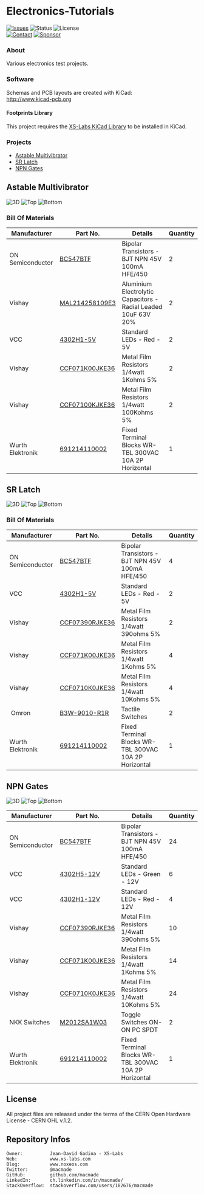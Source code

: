 Electronics-Tutorials
=====================

[![Issues](http://img.shields.io/github/issues/macmade/Electronics-Tutorials.svg?logo=github)](https://github.com/macmade/Electronics-Tutorials/issues)
![Status](https://img.shields.io/badge/status-active-brightgreen.svg?logo=git)
![License](https://img.shields.io/badge/license-ohl-brightgreen.svg?logo=open-source-initiative)  
[![Contact](https://img.shields.io/badge/follow-@macmade-blue.svg?logo=twitter&style=social)](https://twitter.com/macmade)
[![Sponsor](https://img.shields.io/badge/sponsor-macmade-pink.svg?logo=github-sponsors&style=social)](https://github.com/sponsors/macmade)

### About

Various electronics test projects.

### Software

Schemas and PCB layouts are created with KiCad:  
http://www.kicad-pcb.org

#### Footprints Library

This project requires the [XS-Labs KiCad Library](https://github.com/macmade/XS-KiCad-Library) to be installed in KiCad.

### Projects

  - [Astable Multivibrator](#1)
  - [SR Latch](#2)
  - [NPN Gates](#3)

<a name="1"></a>
Astable Multivibrator
---------------------

![3D](https://raw.githubusercontent.com/macmade/Electronics-Tutorials/master/Assets/Astable-Multivibrator-3D.png)
![Top](https://raw.githubusercontent.com/macmade/Electronics-Tutorials/master/Assets/Astable-Multivibrator-Top.png)
![Bottom](https://raw.githubusercontent.com/macmade/Electronics-Tutorials/master/Assets/Astable-Multivibrator-Bottom.png)

### Bill Of Materials

| Manufacturer            | Part No.             | Details                                                                  | Quantity |
|-------------------------|----------------------|--------------------------------------------------------------------------|----------|
| ON Semiconductor        | [BC547BTF]           | Bipolar Transistors - BJT NPN 45V 100mA HFE/450                          | 2        |
| Vishay                  | [MAL214258109E3]     | Aluminium Electrolytic Capacitors - Radial Leaded 10uF 63V 20%           | 2        |
| VCC                     | [4302H1-5V]          | Standard LEDs - Red - 5V                                                 | 2        |
| Vishay                  | [CCF071K00JKE36]     | Metal Film Resistors 1/4watt 1Kohms 5%                                   | 2        |
| Vishay                  | [CCF07100KJKE36]     | Metal Film Resistors 1/4watt 100Kohms 5%                                 | 2        |
| Wurth Elektronik        | [691214110002]       | Fixed Terminal Blocks WR-TBL 300VAC 10A 2P Horizontal                    | 1        |

[BC547BTF]: https://www.mouser.ch/ProductDetail/onsemi-Fairchild/BC547BTF?qs=GcrAnsq4Ss7FY6sMmzmP8w%3D%3D
[MAL214258109E3]: https://www.mouser.ch/ProductDetail/Vishay-BC-Components/MAL203858109E3?qs=G99oyVYclWWJ4E%2Fuyfur8w%3D%3D
[4302H1-5V]: https://www.mouser.ch/ProductDetail/VCC/4302H1-5V?qs=N8%252Bk0S5zvCYVMSKI8UXqiw%3D%3D
[CCF071K00JKE36]: https://www.mouser.ch/ProductDetail/Vishay-Dale/CCF071K00JKE36?qs=NQWA6AwZmkMdaaeOGvuguw%3D%3D
[CCF07100KJKE36]: https://www.mouser.ch/ProductDetail/Vishay-Dale/CCF07100KJKE36?qs=2C0eY6jyEMg5anHdnDFVuA%3D%3D
[691214110002]: https://www.mouser.ch/ProductDetail/Wurth-Elektronik/691214110002?qs=7gQLVZk5cPmb9EqUyfv%252B2g%3D%3D

<a name="2"></a>
SR Latch
--------

![3D](https://raw.githubusercontent.com/macmade/Electronics-Tutorials/master/Assets/SR-Latch-3D.png)
![Top](https://raw.githubusercontent.com/macmade/Electronics-Tutorials/master/Assets/SR-Latch-Top.png)
![Bottom](https://raw.githubusercontent.com/macmade/Electronics-Tutorials/master/Assets/SR-Latch-Bottom.png)

### Bill Of Materials

| Manufacturer            | Part No.             | Details                                                                  | Quantity |
|-------------------------|----------------------|--------------------------------------------------------------------------|----------|
| ON Semiconductor        | [BC547BTF]           | Bipolar Transistors - BJT NPN 45V 100mA HFE/450                          | 4        |
| VCC                     | [4302H1-5V]          | Standard LEDs - Red - 5V                                                 | 2        |
| Vishay                  | [CCF07390RJKE36]     | Metal Film Resistors 1/4watt 390ohms 5%                                  | 2        |
| Vishay                  | [CCF071K00JKE36]     | Metal Film Resistors 1/4watt 1Kohms 5%                                   | 4        |
| Vishay                  | [CCF0710K0JKE36]     | Metal Film Resistors 1/4watt 10Kohms 5%                                  | 4        |
| Omron                   | [B3W-9010-R1R]       | Tactile Switches                                                         | 2        |
| Wurth Elektronik        | [691214110002]       | Fixed Terminal Blocks WR-TBL 300VAC 10A 2P Horizontal                    | 1        |

[BC547BTF]: https://www.mouser.ch/ProductDetail/onsemi-Fairchild/BC547BTF?qs=GcrAnsq4Ss7FY6sMmzmP8w%3D%3D
[4302H1-5V]: https://www.mouser.ch/ProductDetail/VCC/4302H1-5V?qs=N8%252Bk0S5zvCYVMSKI8UXqiw%3D%3D
[CCF07390RJKE36]: https://www.mouser.ch/ProductDetail/Vishay-Dale/CCF07390RJKE36?qs=GXUZvAFNa0ohtCtagujS8g%3D%3D
[CCF071K00JKE36]: https://www.mouser.ch/ProductDetail/Vishay-Dale/CCF071K00JKE36?qs=NQWA6AwZmkMdaaeOGvuguw%3D%3D
[CCF0710K0JKE36]: https://www.mouser.ch/ProductDetail/Vishay-Dale/CCF0710K0JKE36?qs=NQWA6AwZmkNSbeldIV%252BliA%3D%3D
[B3W-9010-R1R]: https://www.mouser.ch/ProductDetail/Omron-Electronics/B3W-9010-R1R?qs=sR392Zi6y%2F%2Fb9yxo8dNKag%3D%3D
[691214110002]: https://www.mouser.ch/ProductDetail/Wurth-Elektronik/691214110002?qs=7gQLVZk5cPmb9EqUyfv%252B2g%3D%3D

<a name="3"></a>
NPN Gates
---------

![3D](https://raw.githubusercontent.com/macmade/Electronics-Tutorials/master/Assets/NPN-Gates-3D.png)
![Top](https://raw.githubusercontent.com/macmade/Electronics-Tutorials/master/Assets/NPN-Gates-Top.png)
![Bottom](https://raw.githubusercontent.com/macmade/Electronics-Tutorials/master/Assets/NPN-Gates-Bottom.png)

| Manufacturer            | Part No.             | Details                                                                  | Quantity |
|-------------------------|----------------------|--------------------------------------------------------------------------|----------|
| ON Semiconductor        | [BC547BTF]           | Bipolar Transistors - BJT NPN 45V 100mA HFE/450                          | 24       |
| VCC                     | [4302H5-12V]         | Standard LEDs - Green - 12V                                              | 6        |
| VCC                     | [4302H1-12V]         | Standard LEDs - Red - 12V                                                | 4        |
| Vishay                  | [CCF07390RJKE36]     | Metal Film Resistors 1/4watt 390ohms 5%                                  | 10       |
| Vishay                  | [CCF071K00JKE36]     | Metal Film Resistors 1/4watt 1Kohms 5%                                   | 14       |
| Vishay                  | [CCF0710K0JKE36]     | Metal Film Resistors 1/4watt 10Kohms 5%                                  | 24       |
| NKK Switches            | [M2012SA1W03]        | Toggle Switches ON-ON PC SPDT                                            | 2        |
| Wurth Elektronik        | [691214110002]       | Fixed Terminal Blocks WR-TBL 300VAC 10A 2P Horizontal                    | 1        |

[BC547BTF]: https://www.mouser.ch/ProductDetail/onsemi-Fairchild/BC547BTF?qs=GcrAnsq4Ss7FY6sMmzmP8w%3D%3D
[4302H5-12V]: https://www.mouser.ch/ProductDetail/VCC/4302H5-12V?qs=I7nE1oQSFs9Q1s%2F%252BOaNzdw%3D%3D
[4302H1-12V]: https://www.mouser.ch/ProductDetail/VCC/4302H1-12V?qs=I7nE1oQSFs%252BsAaSQbADByg%3D%3D
[CCF07390RJKE36]: https://www.mouser.ch/ProductDetail/Vishay-Dale/CCF07390RJKE36?qs=GXUZvAFNa0ohtCtagujS8g%3D%3D
[CCF071K00JKE36]: https://www.mouser.ch/ProductDetail/Vishay-Dale/CCF071K00JKE36?qs=NQWA6AwZmkMdaaeOGvuguw%3D%3D
[CCF0710K0JKE36]: https://www.mouser.ch/ProductDetail/Vishay-Dale/CCF0710K0JKE36?qs=NQWA6AwZmkNSbeldIV%252BliA%3D%3D
[M2012SA1W03]: https://www.mouser.ch/ProductDetail/NKK-Switches/M2012SA1W03?qs=7qTko1p7JkMWph6qTPDvKQ%3D%3D
[691214110002]: https://www.mouser.ch/ProductDetail/Wurth-Elektronik/691214110002?qs=7gQLVZk5cPmb9EqUyfv%252B2g%3D%3D

License
-------

All project files are released under the terms of the CERN Open Hardware License - CERN OHL v.1.2.

Repository Infos
----------------

    Owner:          Jean-David Gadina - XS-Labs
    Web:            www.xs-labs.com
    Blog:           www.noxeos.com
    Twitter:        @macmade
    GitHub:         github.com/macmade
    LinkedIn:       ch.linkedin.com/in/macmade/
    StackOverflow:  stackoverflow.com/users/182676/macmade
